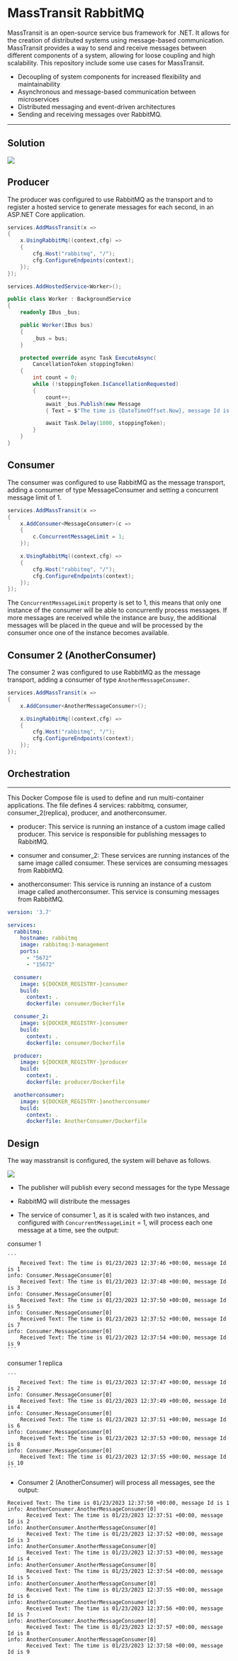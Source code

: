 # MassTransit RabbitMQ

MassTransit is an open-source service bus framework for .NET. It allows for the creation of distributed systems using message-based communication. MassTransit provides a way to send and receive messages between different components of a system, allowing for loose coupling and high scalability. This repository include some use cases for MassTransit. 

   * Decoupling of system components for increased flexibility and maintainability
   * Asynchronous and message-based communication between microservices
   * Distributed messaging and event-driven architectures
   * Sending and receiving messages over RabbitMQ.
------------
Solution 
------------
![](/docs/solution-folders.png)

## Producer
The producer was configured to use RabbitMQ as the transport and to register a hosted service to generate messages for each second, in an ASP.NET Core application.

```csharp
services.AddMassTransit(x =>
{
    x.UsingRabbitMq((context,cfg) =>
    {
        cfg.Host("rabbitmq", "/");
        cfg.ConfigureEndpoints(context);
    });
});

services.AddHostedService<Worker>();
```
```csharp
public class Worker : BackgroundService
{
    readonly IBus _bus;

    public Worker(IBus bus)
    {
        _bus = bus;
    }

    protected override async Task ExecuteAsync(
        CancellationToken stoppingToken)
    {
        int count = 0;
        while (!stoppingToken.IsCancellationRequested)
        {
            count++;
            await _bus.Publish(new Message 
            { Text = $"The time is {DateTimeOffset.Now}, message Id is {count}" }, stoppingToken);

            await Task.Delay(1000, stoppingToken);
        }
    }
}
```
## Consumer
The consumer was configured to use RabbitMQ as the message transport, adding a consumer of type MessageConsumer and setting a concurrent message limit of 1.

```csharp
services.AddMassTransit(x =>
{
    x.AddConsumer<MessageConsumer>(c =>
    {
        c.ConcurrentMessageLimit = 1;
    });

    x.UsingRabbitMq((context,cfg) =>
    {
        cfg.Host("rabbitmq", "/");
        cfg.ConfigureEndpoints(context);
    });
});
```

The ```ConcurrentMessageLimit``` property is set to 1, this means that only one instance of the consumer will be able to concurrently process messages. If more messages are received while the instance are busy, the additional messages will be placed in the queue and will be processed by the consumer once one of the instance becomes available.

## Consumer 2 (AnotherConsumer)
The consumer 2 was configured to use RabbitMQ as the message transport, adding a consumer of type ```AnotherMessageConsumer```.

```csharp
services.AddMassTransit(x =>
{
    x.AddConsumer<AnotherMessageConsumer>();

    x.UsingRabbitMq((context,cfg) =>
    {
        cfg.Host("rabbitmq", "/");
        cfg.ConfigureEndpoints(context);
    });
});
```

## Orchestration
-----------
This Docker Compose file is used to define and run multi-container applications. The file defines 4 services: rabbitmq, consumer, consumer_2(replica), producer, and anotherconsumer.

* producer: This service is running an instance of a custom image called producer. This service is responsible for publishing messages to RabbitMQ.

* consumer and consumer_2: These services are running instances of the same image called consumer. These services are consuming messages from RabbitMQ.

* anotherconsumer: This service is running an instance of a custom image called anotherconsumer. This service is consuming messages from RabbitMQ.

```yml
version: '3.7'

services:
  rabbitmq:
    hostname: rabbitmq
    image: rabbitmq:3-management
    ports:
      - "5672"
      - "15672"

  consumer:
    image: ${DOCKER_REGISTRY-}consumer
    build:
      context: .
      dockerfile: consumer/Dockerfile

  consumer_2:
    image: ${DOCKER_REGISTRY-}consumer
    build:
      context: .
      dockerfile: consumer/Dockerfile

  producer:
    image: ${DOCKER_REGISTRY-}producer
    build:
      context: .
      dockerfile: producer/Dockerfile

  anotherconsumer:
    image: ${DOCKER_REGISTRY-}anotherconsumer
    build:
      context: .
      dockerfile: AnotherConsumer/Dockerfile
```
Design
-----------
The way masstransit is configured, the system will behave as follows.

![](/docs/docker-compose-orchestration.png)

* The publisher will publish every second messages for the type Message

* RabbitMQ will distribute the messages

* The service of consumer 1, as it is scaled with two instances, and configured with ```ConcurrentMessageLimit``` = 1, will process each one message at a time, see the output:

consumer 1

    ``` 
        Received Text: The time is 01/23/2023 12:37:46 +00:00, message Id is 1
    info: Consumer.MessageConsumer[0]
        Received Text: The time is 01/23/2023 12:37:48 +00:00, message Id is 3
    info: Consumer.MessageConsumer[0]
        Received Text: The time is 01/23/2023 12:37:50 +00:00, message Id is 5
    info: Consumer.MessageConsumer[0]
        Received Text: The time is 01/23/2023 12:37:52 +00:00, message Id is 7
    info: Consumer.MessageConsumer[0]
        Received Text: The time is 01/23/2023 12:37:54 +00:00, message Id is 9
    ```
consumer 1 replica

    ``` 
        Received Text: The time is 01/23/2023 12:37:47 +00:00, message Id is 2
    info: Consumer.MessageConsumer[0]
        Received Text: The time is 01/23/2023 12:37:49 +00:00, message Id is 4
    info: Consumer.MessageConsumer[0]
        Received Text: The time is 01/23/2023 12:37:51 +00:00, message Id is 6
    info: Consumer.MessageConsumer[0]
        Received Text: The time is 01/23/2023 12:37:53 +00:00, message Id is 8
    info: Consumer.MessageConsumer[0]
        Received Text: The time is 01/23/2023 12:37:55 +00:00, message Id is 10
    ```

* Consumer 2 (AnotherConsumer) will process all messages, see the output:

```
Received Text: The time is 01/23/2023 12:37:50 +00:00, message Id is 1
info: AnotherConsumer.AnotherMessageConsumer[0]
      Received Text: The time is 01/23/2023 12:37:51 +00:00, message Id is 2
info: AnotherConsumer.AnotherMessageConsumer[0]
      Received Text: The time is 01/23/2023 12:37:52 +00:00, message Id is 3
info: AnotherConsumer.AnotherMessageConsumer[0]
      Received Text: The time is 01/23/2023 12:37:53 +00:00, message Id is 4
info: AnotherConsumer.AnotherMessageConsumer[0]
      Received Text: The time is 01/23/2023 12:37:54 +00:00, message Id is 5
info: AnotherConsumer.AnotherMessageConsumer[0]
      Received Text: The time is 01/23/2023 12:37:55 +00:00, message Id is 6
info: AnotherConsumer.AnotherMessageConsumer[0]
      Received Text: The time is 01/23/2023 12:37:56 +00:00, message Id is 7
info: AnotherConsumer.AnotherMessageConsumer[0]
      Received Text: The time is 01/23/2023 12:37:57 +00:00, message Id is 8
info: AnotherConsumer.AnotherMessageConsumer[0]
      Received Text: The time is 01/23/2023 12:37:58 +00:00, message Id is 9
```
